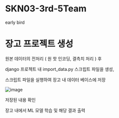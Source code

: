 # SKN03-3rd-5Team
early bird

# 장고 프로젝트 생성

원본 데이터의 전처리 ( 원 핫 인코딩, 결측치 처리 ) 후

django 프로젝트 내 import_data.py 스크립트 파일을 생성,

스크립트 파일을 실행하여 장고 내 데이터 베이스에 저장

![image](https://github.com/user-attachments/assets/8d96c75a-ad1e-45bb-8a77-24e45a4618e7)

저장된 내용 확인

장고 내에서 ML 모델 학습 및 해당 결과 출력
